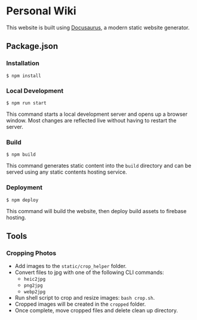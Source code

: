 # Personal Wiki

This website is built using [Docusaurus](https://docusaurus.io/), a modern static website generator.

## Package.json

### Installation

```
$ npm install
```

### Local Development

```
$ npm run start
```

This command starts a local development server and opens up a browser window. Most changes are reflected live without having to restart the server.

### Build

```
$ npm build
```

This command generates static content into the `build` directory and can be served using any static contents hosting service.

### Deployment

```
$ npm deploy
```
This command will build the website, then deploy build assets to firebase hosting.

## Tools

### Cropping Photos

- Add images to the `static/crop_helper` folder.
- Convert files to jpg with one of the following CLI commands:
  - `heic2jpg`
  - `png2jpg`
  - `webp2jpg`
- Run shell script to crop and resize images: `bash crop.sh`.
- Cropped images will be created in the `cropped` folder.
- Once complete, move cropped files and delete clean up directory.

